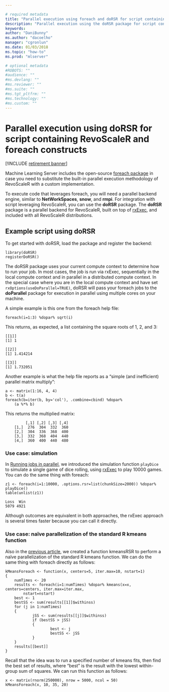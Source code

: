 ```yaml
---

# required metadata
title: "Parallel execution using foreach and doRSR for script containing RevoScaleR and foreach constructs"
description: "Parallel execution using the doRSR package for script containing RevoScaleR and foreach constructs."
keywords: 
author: "DaniBunny"
ms.author: "dacoelho"
manager: "cgronlun"
ms.date: 01/03/2018
ms.topic: "how-to"
ms.prod: "mlserver"

# optional metadata
#ROBOTS: ""
#audience: ""
#ms.devlang: ""
#ms.reviewer: ""
#ms.suite: ""
#ms.tgt_pltfrm: ""
#ms.technology: ""
#ms.custom: ""
---
```


# Parallel execution using doRSR for script containing RevoScaleR and foreach constructs

[!INCLUDE [retirement banner](~/includes/machine-learning-server-retirement.md)]

Machine Learning Server includes the open-source [foreach package](https://CRAN.R-project.org/package=foreach) in case you need to substitute the built-in parallel execution methodology of RevoScaleR with a custom implementation. 

To execute code that leverages foreach, you will need a parallel backend engine, similar to **NetWorkSpaces**, **snow**, and **rmpi**. For integration with script leveraging RevoScaleR, you can use the **doRSR** package. The **doRSR** package is a parallel backend for RevoScaleR, built on top of [rxExec](../r-reference/revoscaler/rxexec.md), and included with all RevoScaleR distributions.

## Example script using doRSR

To get started with doRSR, load the package and register the backend:

```
library(doRSR)
registerDoRSR()
```

The doRSR package uses your current compute context to determine how to run your job. In most cases, the job is run via rxExec, sequentially in the local compute context and in parallel in a distributed compute context. In the special case where you are in the local compute context and have set `rxOptions(useDoParallel=TRUE)`, doRSR will pass your foreach jobs to the **doParallel** package for execution in parallel using multiple cores on your machine.

A simple example is this one from the foreach help file:

```
foreach(i=1:3) %dopar% sqrt(i)
```

This returns, as expected, a list containing the square roots of 1, 2, and 3:

```
[[1]]
[1] 1

[[2]]
[1] 1.414214

[[3]]
[1] 1.732051
```

Another example is what the help file reports as a “simple (and inefficient) parallel matrix multiply”:

```
a <- matrix(1:16, 4, 4)
b <- t(a)
foreach(b=iter(b, by='col'), .combine=cbind) %dopar%
	(a %*% b)
```

This returns the multiplied matrix:

```
	     [,1] [,2] [,3] [,4]
	[1,]  276  304  332  360
	[2,]  304  336  368  400
	[3,]  332  368  404  440
	[4,]  360  400  440  480
```

### Use case: simulation

In [Running jobs in parallel](how-to-revoscaler-distributed-computing-parallel-jobs.md), we introduced the simulation function `playDice` to simulate a single game of dice rolling, using [rxExec](../r-reference/revoscaler/rxexec.md) to play 10000 games. You can do the same thing with foreach:

```
z1 <- foreach(i=1:10000, .options.rsr=list(chunkSize=2000)) %dopar% playDice()
table(unlist(z1))		

Loss  Win
5079 4921
```

Although outcomes are equivalent in both approaches, the rxExec approach is several times faster because you can call it directly.

### Use case: naïve parallelization of the standard R kmeans function

Also in the [previous article](how-to-revoscaler-distributed-computing-parallel-jobs.md), we created a function kmeansRSR to perform a naïve parallelization of the standard R kmeans function. We can do the same thing with foreach directly as follows:

```
kMeansForeach <- function(x, centers=5, iter.max=10, nstart=1)
{
	numTimes <- 20
	results <- foreach(i=1:numTimes) %dopar% kmeans(x=x, centers=centers, iter.max=iter.max,
		nstart=nstart)
	best <- 1
	bestSS <- sum(results[[1]]$withinss)
	for (j in 1:numTimes)
	{
			jSS <- sum(results[[j]]$withinss)
			if (bestSS > jSS)
			{
					best <- j
					bestSS <- jSS
			}
	}
	results[[best]]
}
```

Recall that the idea was to run a specified number of kmeans fits, then find the best set of results, where “best” is the result with the lowest within-group sum of squares. We can run this function as follows:

```
x <- matrix(rnorm(250000), nrow = 5000, ncol = 50)
kMeansForeach(x, 10, 35, 20)
```
